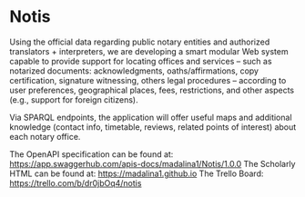 # Notis

Using the official data regarding public notary entities and authorized translators + interpreters, we are developing a smart modular Web system capable to provide support for locating offices and services – such as notarized documents: acknowledgments, oaths/affirmations, copy certification, signature witnessing, others legal procedures – according to user preferences, geographical places, fees, restrictions, and other aspects (e.g., support for foreign citizens). 

Via SPARQL endpoints, the application will offer useful maps and additional knowledge (contact info, timetable, reviews, related points of interest) about each notary office.


The OpenAPI specification can be found at: https://app.swaggerhub.com/apis-docs/madalina1/Notis/1.0.0
The Scholarly HTML can be found at: https://madalina1.github.io
The Trello Board: https://trello.com/b/dr0jbOq4/notis
